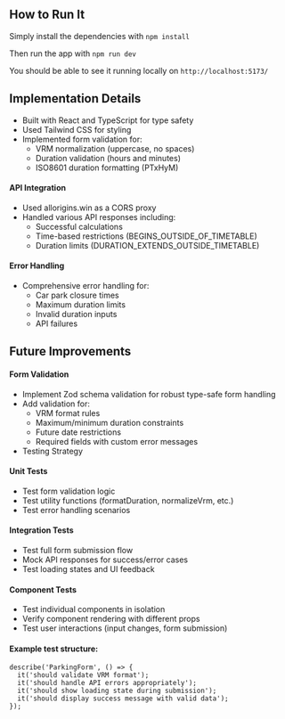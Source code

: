## How to Run It

Simply install the dependencies with `npm install`

Then run the app with `npm run dev`

You should be able to see it running locally on `http://localhost:5173/`

## Implementation Details

- Built with React and TypeScript for type safety
- Used Tailwind CSS for styling
- Implemented form validation for:
  - VRM normalization (uppercase, no spaces)
  - Duration validation (hours and minutes)
  - ISO8601 duration formatting (PTxHyM)

#### API Integration

- Used allorigins.win as a CORS proxy
- Handled various API responses including:
  - Successful calculations
  - Time-based restrictions (BEGINS_OUTSIDE_OF_TIMETABLE)
  - Duration limits (DURATION_EXTENDS_OUTSIDE_TIMETABLE)

#### Error Handling

- Comprehensive error handling for:
  - Car park closure times
  - Maximum duration limits
  - Invalid duration inputs
  - API failures

## Future Improvements

#### Form Validation

- Implement Zod schema validation for robust type-safe form handling
- Add validation for:
  - VRM format rules
  - Maximum/minimum duration constraints
  - Future date restrictions
  - Required fields with custom error messages
- Testing Strategy

#### Unit Tests

- Test form validation logic
- Test utility functions (formatDuration, normalizeVrm, etc.)
- Test error handling scenarios

#### Integration Tests

- Test full form submission flow
- Mock API responses for success/error cases
- Test loading states and UI feedback

#### Component Tests

- Test individual components in isolation
- Verify component rendering with different props
- Test user interactions (input changes, form submission)

#### Example test structure:

```tsx
describe('ParkingForm', () => {
  it('should validate VRM format');
  it('should handle API errors appropriately');
  it('should show loading state during submission');
  it('should display success message with valid data');
});
```
